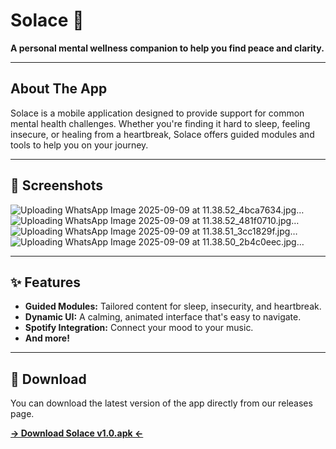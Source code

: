 # Solace 🧘

**A personal mental wellness companion to help you find peace and clarity.**

---

## About The App

Solace is a mobile application designed to provide support for common mental health challenges. Whether you're finding it hard to sleep, feeling insecure, or healing from a heartbreak, Solace offers guided modules and tools to help you on your journey.

---

## 📸 Screenshots

![Uploading WhatsApp Image 2025-09-09 at 11.38.52_4bca7634.jpg…]()
![Uploading WhatsApp Image 2025-09-09 at 11.38.52_481f0710.jpg…]()
![Uploading WhatsApp Image 2025-09-09 at 11.38.51_3cc1829f.jpg…]()
![Uploading WhatsApp Image 2025-09-09 at 11.38.50_2b4c0eec.jpg…]()




---

## ✨ Features

* **Guided Modules:** Tailored content for sleep, insecurity, and heartbreak.
* **Dynamic UI:** A calming, animated interface that's easy to navigate.
* **Spotify Integration:** Connect your mood to your music.
* **And more!**

---

## 📲 Download

You can download the latest version of the app directly from our releases page.

**[-> Download Solace v1.0.apk <-](LINK_TO_YOUR_APK)**

